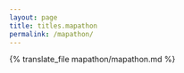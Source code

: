 ```yaml
---
layout: page
title: titles.mapathon
permalink: /mapathon/
---
```

{% translate_file mapathon/mapathon.md %}

